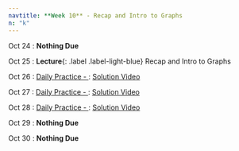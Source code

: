 ```yaml
---
navtitle: **Week 10** - Recap and Intro to Graphs
n: "k"
---
```


Oct 24
: **Nothing Due**

Oct 25
: **Lecture**{: .label .label-light-blue} Recap and Intro to Graphs

Oct 26
: [Daily Practice - ](https://leetcode.com/problems/)
    : [Solution Video]()

Oct 27
: [Daily Practice - ](https://leetcode.com/problems/)
    : [Solution Video]()

Oct 28
: [Daily Practice - ](https://leetcode.com/problems/)
    : [Solution Video]()

Oct 29
: **Nothing Due**

Oct 30
: **Nothing Due**

